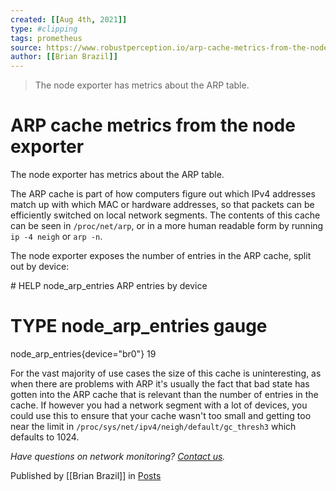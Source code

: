 ```yaml
---
created: [[Aug 4th, 2021]]
type: #clipping
tags: prometheus
source: https://www.robustperception.io/arp-cache-metrics-from-the-node-exporter
author: [[Brian Brazil]]
---
```

> The node exporter has metrics about the ARP table.

# ARP cache metrics from the node exporter


The node exporter has metrics about the ARP table.

The ARP cache is part of how computers figure out which IPv4 addresses match up with which MAC or hardware addresses, so that packets can be efficiently switched on local network segments. The contents of this cache can be seen in `/proc/net/arp`, or in a more human readable form by running `ip -4 neigh` or `arp -n`.

The node exporter exposes the number of entries in the ARP cache, split out by device:

\# HELP node\_arp\_entries ARP entries by device
# TYPE node\_arp\_entries gauge
node\_arp\_entries{device="br0"} 19

For the vast majority of use cases the size of this cache is uninteresting, as when there are problems with ARP it's usually the fact that bad state has gotten into the ARP cache that is relevant than the number of entries in the cache. If however you had a network segment with a lot of devices, you could use this to ensure that your cache wasn't too small and getting too near the limit in `/proc/sys/net/ipv4/neigh/default/gc_thresh3` which defaults to 1024.

_Have questions on network monitoring? [Contact us](mailto:prometheus@robustperception.io)._

Published by [[Brian Brazil]] in [Posts](https://www.robustperception.io/category/posts)
